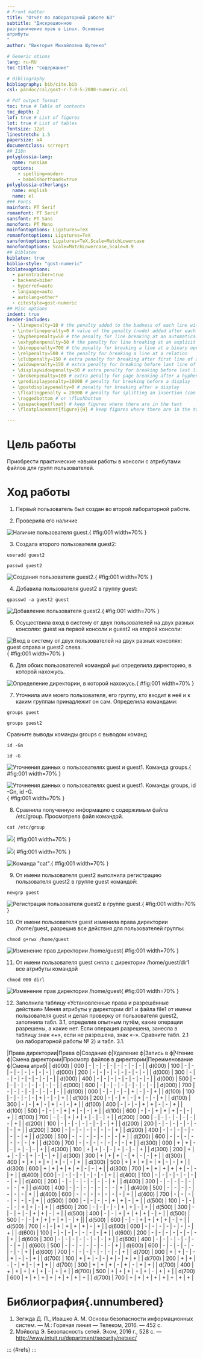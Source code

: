 ```yaml
---
# Front matter
title: "Отчёт по лабораторной работе №3"
subtitle: "Дискреционное
разграничение прав в Linux. Основные
атрибуты
"
author: "Виктория Михайловна Шутенко"

# Generic otions
lang: ru-RU
toc-title: "Содержание"

# Bibliography
bibliography: bib/cite.bib
csl: pandoc/csl/gost-r-7-0-5-2008-numeric.csl

# Pdf output format
toc: true # Table of contents
toc_depth: 2
lof: true # List of figures
lot: true # List of tables
fontsize: 12pt
linestretch: 1.5
papersize: a4
documentclass: scrreprt
## I18n
polyglossia-lang:
  name: russian
  options:
	- spelling=modern
	- babelshorthands=true
polyglossia-otherlangs:
  name: english
  name: el
### Fonts
mainfont: PT Serif
romanfont: PT Serif
sansfont: PT Sans
monofont: PT Mono
mainfontoptions: Ligatures=TeX
romanfontoptions: Ligatures=TeX
sansfontoptions: Ligatures=TeX,Scale=MatchLowercase
monofontoptions: Scale=MatchLowercase,Scale=0.9
## Biblatex
biblatex: true
biblio-style: "gost-numeric"
biblatexoptions:
  - parentracker=true
  - backend=biber
  - hyperref=auto
  - language=auto
  - autolang=other*
  - citestyle=gost-numeric
## Misc options
indent: true
header-includes:
  - \linepenalty=10 # the penalty added to the badness of each line within a paragraph (no associated penalty node) Increasing the value makes tex try to have fewer lines in the paragraph.
  - \interlinepenalty=0 # value of the penalty (node) added after each line of a paragraph.
  - \hyphenpenalty=50 # the penalty for line breaking at an automatically inserted hyphen
  - \exhyphenpenalty=50 # the penalty for line breaking at an explicit hyphen
  - \binoppenalty=700 # the penalty for breaking a line at a binary operator
  - \relpenalty=500 # the penalty for breaking a line at a relation
  - \clubpenalty=150 # extra penalty for breaking after first line of a paragraph
  - \widowpenalty=150 # extra penalty for breaking before last line of a paragraph
  - \displaywidowpenalty=50 # extra penalty for breaking before last line before a display math
  - \brokenpenalty=100 # extra penalty for page breaking after a hyphenated line
  - \predisplaypenalty=10000 # penalty for breaking before a display
  - \postdisplaypenalty=0 # penalty for breaking after a display
  - \floatingpenalty = 20000 # penalty for splitting an insertion (can only be split footnote in standard LaTeX)
  - \raggedbottom # or \flushbottom
  - \usepackage{float} # keep figures where there are in the text
  - \floatplacement{figure}{H} # keep figures where there are in the text

---
```


# Цель работы

Приобрести практические навыки работы в консоли с атрибутами файлов для групп пользователей.

# Ход работы 

1. Первый пользователь был создан во второй лабораторной работе.

2. Проверила его наличие

![Наличие пользователя guest.](images/0.png){ #fig:001 width=70% }

3. Создала второго пользователя guest2:

```useradd guest2```

```passwd guest2``` 

![Создания пользователя guest2.](images/1.png){ #fig:001 width=70% }

4. Добавила пользователя guest2 в группу guest:

``` 
gpasswd -a guest2 guest
```

![Добавление пользователя guest2.](images/2.png){ #fig:001 width=70% }

5. Осуществила вход в систему от двух пользователей на двух разных консолях: guest на первой консоли и guest2 на второй консоли:

 ![Вход в систему от двух пользователей на двух разных консолях: guest справа и guest2 слева.](images/3.png){ #fig:001 width=70% }

6. Для обоих пользователей командой ```pwd``` определила директорию, в которой нахожусь. 

![Определение директории, в которой нахожусь.](images/4.png){ #fig:001 width=70% }

7. Уточнила имя моего пользователя, его группу, кто входит в неё и к каким группам принадлежит он сам. Определила командами:

```
groups guest 

groups guest2
```
Сравните выводы команды groups с выводом команд

```
id -Gn 

id -G
```

![Уточнения данных о пользователях guest и guest1. Команда groups.](images/5.png){ #fig:001 width=70% }


![Уточнения данных о пользователях guest и guest1. Команды groups, id -Gn, id -G.](images/6.png){ #fig:001 width=70% }

8. Сравнила полученную информацию с содержимым файла /etc/group. Просмотрела файл командой.
```
cat /etc/group
```
![](images/7.png){ #fig:001 width=70% }

![](images/8.png){ #fig:001 width=70% }

![Команда "cat".](images/9.png){ #fig:001 width=70% }

9. От имени пользователя guest2 выполнила регистрацию пользователя guest2 в группе guest командой:
```
newgrp guest
```

![Регистрация пользователя guest2 в группе guest.](images/10.png){ #fig:001 width=70% }

10. От имени пользователя guest изменила  права директории /home/guest, разрешив все действия для пользователей группы:
```
chmod g+rwx /home/guest
```

![Изменение прав директории /home/guest](images/11.png){ #fig:001 width=70% }

11. От имени пользователя guest сняла с директории /home/guest/dir1 все атрибуты командой

```chmod 000 dirl```

![Изменение прав директории /home/guest](images/11.png){ #fig:001 width=70% }

12. Заполнила таблицу «Установленные права и разрешённые действия»
Меняя атрибуты у директории dir1 и файла file1 от имени пользователя guest и делая проверку от пользователя guest2, заполнила табл. 3.1, определив опытным путём, какие операции разрешены, а какие нет. Если операция разрешена, занесла в таблицу знак «+», если не разрешена, знак «-».
Сравните табл. 2.1 (из лабораторной работы № 2) и табл. 3.1.

|Права директории|Права ф|Создание ф|Удаление ф|Запись в ф|Чтение ф|Смена директории|Просмотр файлов в директории|Переименование ф|Смена атриб|
| d(000)         |  000  |    -     |    -     |    -     |   -    |     -          |         -                  |       -        |    -      |
| d(000)         |  100  |    -     |    -     |    -     |   -    |     -          |         -                  |       -        |    -      |
| d(000)         |  200  |    -     |    -     |    -     |   -    |     -          |         -                  |       -        |    -      |
| d(000)         |  300  |    -     |    -     |    -     |   -    |     -          |         -                  |       -        |    -      |
| d(000)         |  400  |    -     |    -     |    -     |   -    |     -          |         -                  |       -        |    -      |
| d(000)         |  500  |    -     |    -     |    -     |   -    |     -          |         -                  |       -        |    -      |
| d(000)         |  600  |    -     |    -     |    -     |   -    |     -          |         -                  |       -        |    -      |
| d(000)         |  700  |    -     |    -     |    -     |   -    |     -          |         -                  |       -        |    -      |
| d(100)         |  000  |    -     |    -     |    -     |   -    |     +          |         -                  |       -        |    +      |
| d(100)         |  100  |    -     |    -     |    -     |   -    |     +          |         -                  |       -        |    +      |
| d(100)         |  200  |    -     |    -     |    +     |   -    |     +          |         -                  |       -        |    +      |
| d(100)         |  300  |    -     |    -     |    +     |   -    |     +          |         -                  |       -        |    +      |
| d(100)         |  400  |    -     |    -     |    -     |   +    |     +          |         -                  |       -        |    +      |
| d(100)         |  500  |    -     |    -     |    -     |   +    |     +          |         -                  |       -        |    +      |
| d(100)         |  600  |    -     |    -     |    +     |   +    |     +          |         -                  |       -        |    +      |
| d(100)         |  700  |    -     |    -     |    +     |   +    |     +          |         -                  |       -        |    +      |
| d(200)         |  000  |    -     |    -     |    -     |   -    |     -          |         -                  |       -        |    +      |
| d(200)         |  100  |    -     |    -     |    -     |   -    |     -          |         -                  |       -        |    +      |
| d(200)         |  200  |    -     |    -     |    -     |   -    |     -          |         -                  |       -        |    +      |
| d(200)         |  300  |    -     |    -     |    -     |   -    |     -          |         -                  |       -        |    +      |
| d(200)         |  400  |    -     |    -     |    -     |   -    |     -          |         -                  |       -        |    +      |
| d(200)         |  500  |    -     |    -     |    -     |   -    |     -          |         -                  |       -        |    +      |
| d(200)         |  600  |    -     |    -     |    -     |   -    |     -          |         -                  |       -        |    +      |
| d(200)         |  700  |    -     |    -     |    -     |   -    |     -          |         -                  |       -        |    +      |
| d(300)         |  000  |    +     |    +     |    -     |   -    |     +          |         -                  |       -        |    +      |
| d(300)         |  100  |    +     |    +     |    -     |   -    |     +          |         -                  |       -        |    +      |
| d(300)         |  200  |    +     |    +     |    -     |   -    |     +          |         -                  |       -        |    +      |
| d(300)         |  300  |    +     |    +     |    +     |   -    |     +          |         -                  |       -        |    +      |
| d(300)         |  400  |    +     |    +     |    +     |   +    |     +          |         -                  |       -        |    +      |
| d(300)         |  500  |    +     |    +     |    +     |   +    |     +          |         -                  |       -        |    +      |
| d(300)         |  600  |    +     |    +     |    +     |   +    |     +          |         -                  |       -        |    +      |
| d(300)         |  700  |    +     |    +     |    +     |   +    |     +          |         -                  |       -        |    +      |
| d(400)         |  000  |    -     |    -     |    -     |   -    |     -          |         -                  |       -        |    +      |
| d(400)         |  100  |    -     |    -     |    -     |   -    |     -          |         -                  |       -        |    +      |
| d(400)         |  200  |    -     |    -     |    -     |   -    |     -          |         -                  |       -        |    +      |
| d(400)         |  300  |    -     |    -     |    -     |   -    |     -          |         -                  |       -        |    +      |
| d(400)         |  400  |    -     |    -     |    -     |   -    |     -          |         -                  |       -        |    +      |
| d(400)         |  500  |    -     |    -     |    -     |   -    |     -          |         -                  |       -        |    +      |
| d(400)         |  600  |    -     |    -     |    -     |   -    |     -          |         -                  |       -        |    +      |
| d(400)         |  700  |    -     |    -     |    -     |   -    |     -          |         -                  |       -        |    +      |
| d(500)         |  000  |    -     |    -     |    -     |   -    |     +          |         +                  |       -        |    +      |
| d(500)         |  100  |    -     |    -     |    -     |   -    |     +          |         +                  |       -        |    +      |
| d(500)         |  200  |    -     |    -     |    -     |   -    |     +          |         +                  |       -        |    +      |
| d(500)         |  300  |    -     |    -     |    +     |   -    |     +          |         +                  |       -        |    +      |
| d(500)         |  400  |    -     |    -     |    +     |   +    |     +          |         +                  |       -        |    +      |
| d(500)         |  500  |    -     |    -     |    +     |   +    |     +          |         +                  |       -        |    +      ||
| d(500)         |  600  |    -     |    -     |    +     |   +    |     +          |         +                  |       -        |    +      |
| d(500)         |  700  |    -     |    -     |    +     |   +    |     +          |         +                  |       -        |    +      |
| d(600)         |  000  |    -     |    -     |    -     |   -    |     -          |         -                  |       -        |    +      |
| d(600)         |  100  |    -     |    -     |    -     |   -    |     -          |         -                  |       -        |    +      |
| d(600)         |  200  |    -     |    -     |    -     |   -    |     -          |         -                  |       -        |    +      |
| d(600)         |  300  |    -     |    -     |    -     |   -    |     -          |         -                  |       -        |    +      |
| d(600)         |  400  |    -     |    -     |    -     |   -    |     -          |         -                  |       -        |    +      |
| d(600)         |  500  |    -     |    -     |    -     |   -    |     -          |         -                  |       -        |    +      |
| d(600)         |  600  |    -     |    -     |    -     |   -    |     -          |         -                  |       -        |    +      |
| d(600)         |  700  |    -     |    -     |    -     |   -    |     -          |         -                  |       -        |    +      |
| d(700)         |  000  |    +     |    +     |    -     |   -    |     +          |         -                  |       -        |    +      |
| d(700)         |  100  |    +     |    +     |    -     |   -    |     +          |         -                  |       +        |    +      |
| d(700)         |  200  |    +     |    +     |    -     |   -    |     +          |         -                  |       +        |    +      |
| d(700)         |  300  |    +     |    +     |    +     |   -    |     +          |         -                  |       +        |    +      |
| d(700)         |  400  |    +     |    +     |    +     |   +    |     +          |         -                  |       +        |    +      |
| d(700)         |  500  |    +     |    +     |    +     |   +    |     +          |         -                  |       +        |    +      |
| d(700)         |  600  |    +     |    +     |    +     |   +    |     +          |         +                  |       +        |    +      |
| d(700)         |  700  |    +     |    +     |    +     |   +    |     +          |         +                  |       +        |    +      |

# Библиография{.unnumbered}

1. Зегжда Д. П., Ивашко А. М. Основы безопасности информационных систем. — М.: Горячая линия — Телеком, 2016. — 452 с.
2. Мэйволд Э. Безопасность сетей. Эком, 2016 г., 528 с. — http://www.intuit.ru/department/security/netsec/


::: {#refs}
:::



